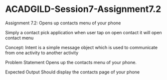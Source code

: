 # ACADGILD-Session7-Assignment7.2
Assignment 7.2: Opens up contacts menu of your phone

Simply a contact pick application when user tap on open contact it will open contact menu 

Concept: Intent is a simple message object which is used to communicate from one activity to another activity 

Problem Statement
Opens up the contacts menu of your phone.

Expected Output
Should display the contacts page of your phone
